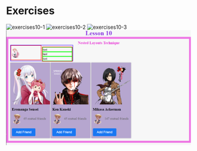 # Exercises
![exercises10-1](https://user-images.githubusercontent.com/70604577/160039160-001662ec-d8c0-487c-adae-c580bc9c27cd.png)
![exercises10-2](https://user-images.githubusercontent.com/70604577/160039175-36fc2add-9700-4b3c-b9c0-b915b5c605c0.png)
![exercises10-3](https://user-images.githubusercontent.com/70604577/160039177-70e49366-1fca-46a5-802b-6bdeef29f2b6.png)![Alt text](lesson%2010.PNG)